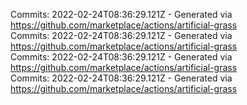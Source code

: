 Commits: 2022-02-24T08:36:29.121Z - Generated via https://github.com/marketplace/actions/artificial-grass
<br>
Commits: 2022-02-24T08:36:29.121Z - Generated via https://github.com/marketplace/actions/artificial-grass
<br>
Commits: 2022-02-24T08:36:29.121Z - Generated via https://github.com/marketplace/actions/artificial-grass
<br>
Commits: 2022-02-24T08:36:29.121Z - Generated via https://github.com/marketplace/actions/artificial-grass
<br>
